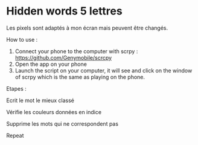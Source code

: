# Hidden words 5 lettres

Les pixels sont adaptés à mon écran mais peuvent être changés.


How to use :
1) Connect your phone to the computer with scrpy : https://github.com/Genymobile/scrcpy
2) Open the app on your phone
3) Launch the script on your computer, it will see and click on the window of scrpy which is the same as playing on the phone.


Etapes :

Ecrit le mot le mieux classé

Vérifie les couleurs données en indice

Supprime les mots qui ne correspondent pas

Repeat
